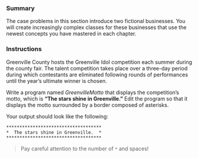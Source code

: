 ### Summary
The case problems in this section introduce two fictional businesses. You will create increasingly complex classes for these businesses that use the newest concepts you have mastered in each chapter.
### Instructions
Greenville County hosts the Greenville Idol competition each summer during the county fair. The talent competition takes place over a three-day period during which contestants are eliminated following rounds of performances until the year’s ultimate winner is chosen. 

Write a program named _GreenvilleMotto_ that displays the competition’s motto, which is **“The stars shine in Greenville.”** Edit the program so that it displays the motto surrounded by a border composed of asterisks.

Your output should look like the following: 
```
************************************
*  The stars shine in Greenville.  *
************************************
```

> Pay careful attention to the number of `*` and spaces!